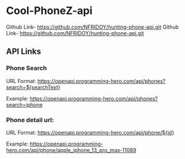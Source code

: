 # Cool-PhoneZ-api
Github Link- https://github.com/NFRIDOY/hunting-phone-api.git
Github Link- https://github.com/NFRIDOY/hunting-phone-api.git

## API Links

### Phone Search

URL Format: https://openapi.programming-hero.com/api/phones?search=${searchText}

Example: https://openapi.programming-hero.com/api/phones?search=iphone


### Phone detail url:
URL Format: https://openapi.programming-hero.com/api/phone/${id}


Example: https://openapi.programming-hero.com/api/phone/apple_iphone_13_pro_max-11089
